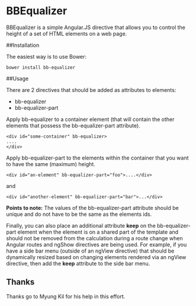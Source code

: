 # BBEqualizer

BBEqualizer is a simple Angular.JS directive that allows you to control the 
height of a set of HTML elements on a web page.

##Installation

The easiest way is to use Bower:

```
bower install bb-equalizer
```

##Usage

There are 2 directives that should be added as attributes to elements:

* bb-equalizer
* bb-equalizer-part

Apply bb-equalizer to a container element (that will contain the other 
elements that possess the bb-equalizer-part attribute).

```
<div id="some-container" bb-equalizer>
....
</div>
```

Apply bb-equalizer-part to the elements within the container that you want to have the same (maximum) height.

```
<div id="an-element" bb-equalizer-part="foo">....</div>
```

and 

```
<div id="another-element" bb-equalizer-part="bar">...</div>
```

**Points to note:** The values of the bb-equalizer-part attribute should be unique and do not have to be the same as the elements ids.

Finally, you can also place an additional attribute **keep** on the bb-equalizer-part element 
when the element is on a shared part of the template and should not be removed from the 
calculation during a route change when Angular routes and ngShow directives are being used. For example, if you have a side bar menu (outside of an ngView directive) 
that should be dynamically resized based on changing elements rendered via an ngView directive, then add the **keep** attribute to the side bar menu. 

## Thanks
Thanks go to Myung Kil for his help in this effort. 